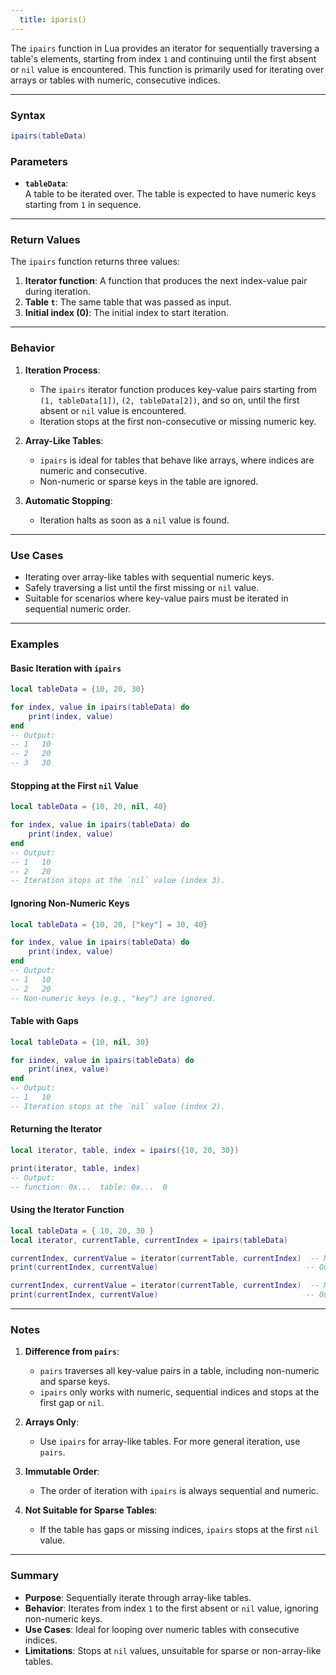 ```yaml
---
  title: iparis()
---
```


The `ipairs` function in Lua provides an iterator for sequentially traversing a table's elements, starting from index `1` and continuing until the first absent or `nil` value is encountered. This function is primarily used for iterating over arrays or tables with numeric, consecutive indices.  

---

### Syntax  
```lua
ipairs(tableData)
```

### Parameters  

- **`tableData`**:  
  A table to be iterated over. The table is expected to have numeric keys starting from `1` in sequence.  

---

### Return Values  

The `ipairs` function returns three values:  
1. **Iterator function**: A function that produces the next index-value pair during iteration.  
2. **Table `t`**: The same table that was passed as input.  
3. **Initial index (0)**: The initial index to start iteration.  

---

### Behavior  

1. **Iteration Process**:  
   - The `ipairs` iterator function produces key-value pairs starting from `(1, tableData[1])`, `(2, tableData[2])`, and so on, until the first absent or `nil` value is encountered.  
   - Iteration stops at the first non-consecutive or missing numeric key.  

2. **Array-Like Tables**:  
   - `ipairs` is ideal for tables that behave like arrays, where indices are numeric and consecutive.  
   - Non-numeric or sparse keys in the table are ignored.  

3. **Automatic Stopping**:  
   - Iteration halts as soon as a `nil` value is found.  

---

### Use Cases  

- Iterating over array-like tables with sequential numeric keys.  
- Safely traversing a list until the first missing or `nil` value.  
- Suitable for scenarios where key-value pairs must be iterated in sequential numeric order.  

---

### Examples  

#### Basic Iteration with `ipairs`  
```lua
local tableData = {10, 20, 30}

for index, value in ipairs(tableData) do
    print(index, value)
end
-- Output:
-- 1   10
-- 2   20
-- 3   30
```

#### Stopping at the First `nil` Value  
```lua
local tableData = {10, 20, nil, 40}

for index, value in ipairs(tableData) do
    print(index, value)
end
-- Output:
-- 1   10
-- 2   20
-- Iteration stops at the `nil` value (index 3).
```

#### Ignoring Non-Numeric Keys  
```lua
local tableData = {10, 20, ["key"] = 30, 40}

for index, value in ipairs(tableData) do
    print(index, value)
end
-- Output:
-- 1   10
-- 2   20
-- Non-numeric keys (e.g., "key") are ignored.
```

#### Table with Gaps  
```lua
local tableData = {10, nil, 30}

for iindex, value in ipairs(tableData) do
    print(inex, value)
end
-- Output:
-- 1   10
-- Iteration stops at the `nil` value (index 2).
```

#### Returning the Iterator  
```lua
local iterator, table, index = ipairs({10, 20, 30})

print(iterator, table, index)
-- Output:
-- function: 0x...  table: 0x...  0
```

#### Using the Iterator Function  
```lua
local tableData = { 10, 20, 30 }
local iterator, currentTable, currentIndex = ipairs(tableData)

currentIndex, currentValue = iterator(currentTable, currentIndex)  -- Moves to the first pair
print(currentIndex, currentValue)                                 -- Output: 1   10

currentIndex, currentValue = iterator(currentTable, currentIndex)  -- Moves to the next pair
print(currentIndex, currentValue)                                 -- Output: 2   20
```

---

### Notes  

1. **Difference from `pairs`**:  
   - `pairs` traverses all key-value pairs in a table, including non-numeric and sparse keys.  
   - `ipairs` only works with numeric, sequential indices and stops at the first gap or `nil`.  

2. **Arrays Only**:  
   - Use `ipairs` for array-like tables. For more general iteration, use `pairs`.  

3. **Immutable Order**:  
   - The order of iteration with `ipairs` is always sequential and numeric.  

4. **Not Suitable for Sparse Tables**:  
   - If the table has gaps or missing indices, `ipairs` stops at the first `nil` value.  

---

### Summary  

- **Purpose**: Sequentially iterate through array-like tables.  
- **Behavior**: Iterates from index `1` to the first absent or `nil` value, ignoring non-numeric keys.  
- **Use Cases**: Ideal for looping over numeric tables with consecutive indices.  
- **Limitations**: Stops at `nil` values, unsuitable for sparse or non-array-like tables.  
